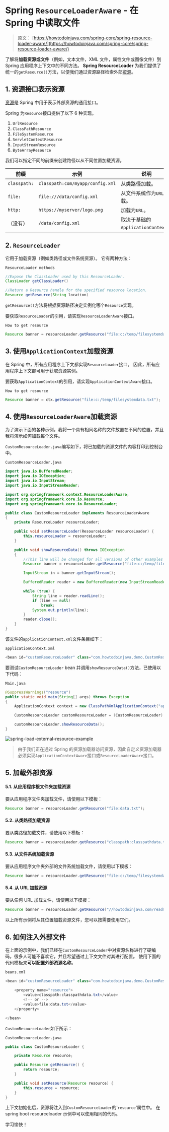 # Spring `ResourceLoaderAware` - 在 Spring 中读取文件

> 原文： [https://howtodoinjava.com/spring-core/spring-resource-loader-aware/](https://howtodoinjava.com/spring-core/spring-resource-loader-aware/)

了解将**加载资源或文件**（例如，文本文件，XML 文件，属性文件或图像文件）到 Spring 应用程序上下文中的不同方法。 **Spring ResourceLoader** 为我们提供了统一的`getResource()`方法，以便我们通过资源路径检索外部[资源](https://howtodoinjava.com/java/io/read-file-from-resources-folder/)。

## 1\. 资源接口表示资源

[资源](https://docs.spring.io/spring-framework/docs/current/javadoc-api/org/springframework/core/io/Resource.html)是 Spring 中用于表示外部资源的通用接口。

Spring 为`Resource`接口提供了以下 6 种实现。

1.  `UrlResource`
2.  `ClassPathResource`
3.  `FileSystemResource`
4.  `ServletContextResource`
5.  `InputStreamResource`
6.  `ByteArrayResource`

我们可以指定不同的前缀来创建路径以从不同位置加载资源。

| 前缀 | 示例 | 说明 |
| --- | --- | --- |
| `classpath:` | `classpath:com/myapp/config.xml` | 从类路径加载。 |
| `file:` | `file:///data/config.xml` | 从文件系统作为`URL`加载。 |
| `http:` | `https://myserver/logo.png` | 加载为`URL`。 |
| （没有） | `/data/config.xml` | 取决于基础的`ApplicationContext`。 |

## 2\. `ResourceLoader`

它用于加载资源（例如类路径或文件系统资源）。 它有两种方法：

`ResourceLoader methods`

```java
//Expose the ClassLoader used by this ResourceLoader.
ClassLoader getClassLoader()

//Return a Resource handle for the specified resource location.
Resource getResource(String location)

```

`getResource()`方法将根据资源路径决定实例化哪个`Resource`实现。

要获取`ResourceLoader`的引用，请实现`ResourceLoaderAware`接口。

`How to get resource`

```java
Resource banner = resourceLoader.getResource("file:c:/temp/filesystemdata.txt");

```

## 3\. 使用`ApplicationContext`加载资源

在 Spring 中，所有应用程序上下文都实现`ResourceLoader`接口。 因此，所有应用程序上下文都可用于获取资源实例。

要获取`ApplicationContext`的引用，请实现`ApplicationContextAware`接口。

`How to get resource`

```java
Resource banner = ctx.getResource("file:c:/temp/filesystemdata.txt");

```

## 4\. 使用`ResourceLoaderAware`加载资源

为了演示下面的各种示例，我将一个具有相同名称的文件放置在不同的位置，并且我将演示如何加载每个文件。

`CustomResourceLoader.java`编写如下，将已加载的资源文件的内容打印到控制台中。

`CustomResourceLoader.java`

```java
import java.io.BufferedReader;
import java.io.IOException;
import java.io.InputStream;
import java.io.InputStreamReader;

import org.springframework.context.ResourceLoaderAware;
import org.springframework.core.io.Resource;
import org.springframework.core.io.ResourceLoader;

public class CustomResourceLoader implements ResourceLoaderAware 
{
	private ResourceLoader resourceLoader;

	public void setResourceLoader(ResourceLoader resourceLoader) {
		this.resourceLoader = resourceLoader;
	}

	public void showResourceData() throws IOException 
	{
		//This line will be changed for all versions of other examples
		Resource banner = resourceLoader.getResource("file:c:/temp/filesystemdata.txt");

		InputStream in = banner.getInputStream();

		BufferedReader reader = new BufferedReader(new InputStreamReader(in));

		while (true) {
			String line = reader.readLine();
			if (line == null)
				break;
			System.out.println(line);
		}
		reader.close();
	}
}

```

该文件的`applicationContext.xml`文件条目如下：

`applicationContext.xml`

```java
<bean id="customResourceLoader" class="com.howtodoinjava.demo.CustomResourceLoader"></bean>

```

要测试`CustomResourceLoader` bean 并调用`showResourceData()`方法，已使用以下代码：

`Main.java`

```java
@SuppressWarnings("resource")
public static void main(String[] args) throws Exception 
{
	ApplicationContext context = new ClassPathXmlApplicationContext("applicationContext.xml");

	CustomResourceLoader customResourceLoader = (CustomResourceLoader) context.getBean("customResourceLoader");

	customResourceLoader.showResourceData();
}

```

![spring-load-external-resource-example](img/51d9ba14a40f85fdf286d2a143b8555c.jpg)

> 由于我们正在通过 Spring 的资源加载器访问资源，因此自定义资源加载器必须实现`ApplicationContextAware`接口或`ResourceLoaderAware`接口。

## 5\. 加载外部资源

#### 5.1. 从应用程序根文件夹加载资源

要从应用程序文件夹加载文件，请使用以下模板：

```java
Resource banner = resourceLoader.getResource("file:data.txt");

```

#### 5.2. 从类路径加载资源

要从类路径加载文件，请使用以下模板：

```java
Resource banner = resourceLoader.getResource("classpath:classpathdata.txt");

```

#### 5.3. 从文件系统加载资源

要从应用程序文件夹外部的文件系统加载文件，请使用以下模板：

```java
Resource banner = resourceLoader.getResource("file:c:/temp/filesystemdata.txt");

```

#### 5.4. 从 URL 加载资源

要从任何 URL 加载文件，请使用以下模板：

```java
Resource banner = resourceLoader.getResource("//howtodoinjava.com/readme.txt");

```

以上所有示例将从其位置加载资源文件，您可以按需要使用它们。

## 6\. 如何注入外部文件

在上面的示例中，我们已经在`CustomResourceLoader`中对资源名称进行了硬编码，很多人可能不喜欢它，并且希望通过上下文文件对其进行配置。 使用下面的代码模板来**可以配置外部资源名称**。

`beans.xml`

```java
<bean id="customResourceLoader" class="com.howtodoinjava.demo.CustomResourceLoader">

	<property name="resource">
		<value>classpath:classpathdata.txt</value>
		<!-- or -->
		<value>file:data.txt</value> 
	</property>

</bean>

```

`CustomResourceLoader`如下所示：

`CustomResourceLoader.java`

```java
public class CustomResourceLoader {

	private Resource resource;

	public Resource getResource() {
		return resource;
	}

	public void setResource(Resource resource) {
		this.resource = resource;
	}
}

```

上下文初始化后，资源将注入到`CustomResourceLoader`的'`resource`'属性中。 在 spring boot resourceloader 示例中可以使用相同的代码。

学习愉快！